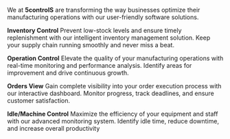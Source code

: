We at **5controlS** are transforming the way businesses optimize their manufacturing  operations with our user-friendly software solutions. 

**Inventory Control** 
Prevent low-stock levels and ensure timely replenishment with our intelligent inventory management solution. Keep your supply chain running smoothly and never miss a beat. 

**Operation Control** 
Elevate the quality of your manufacturing operations with real-time monitoring and performance analysis. Identify areas for improvement and drive continuous growth. 

**Orders View** 
Gain complete visibility into your order execution process with our interactive dashboard. Monitor progress, track deadlines, and ensure customer satisfaction. 

**Idle/Machine Control**
Maximize the efficiency of your equipment and staff with our advanced monitoring system. Identify idle time, reduce downtime, and increase overall productivity
